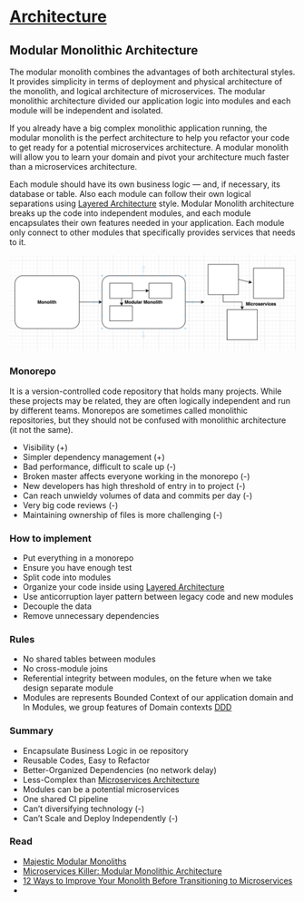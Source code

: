 # [Architecture](README.md)

## Modular Monolithic Architecture
The modular monolith combines the advantages of both architectural styles. 
It provides simplicity in terms of deployment and physical architecture of the monolith, and logical architecture of microservices.
The modular monolithic architecture divided our application logic into modules and each module will be independent and isolated.

If you already have a big complex monolithic application running, the modular monolith is the perfect architecture to help you refactor your code to get ready for a potential microservices architecture.
A modular monolith will allow you to learn your domain and pivot your architecture much faster than a microservices architecture.

Each module should have its own business logic — and, if necessary, its database or table. 
Also each module can follow their own logical separations using [Layered Architecture](layered_architecture.md) style.
Modular Monolith architecture breaks up the code into independent modules, and each module encapsulates their own features needed in your application. 
Each module only connect to other modules that specifically provides services that needs to it.

![14.png](docs/14.png)

### Monorepo
It is a version-controlled code repository that holds many projects. While these projects may be related, they are often logically independent and run by different teams.
Monorepos are sometimes called monolithic repositories, but they should not be confused with monolithic architecture (it not the same).
* Visibility (+)
* Simpler dependency management (+)
* Bad performance, difficult to scale up (-)
* Broken master affects everyone working in the monorepo (-)
* New developers has high threshold of entry in to project (-)
* Can reach unwieldy volumes of data and commits per day (-)
* Very big code reviews (-)
* Maintaining ownership of files is more challenging (-)

### How to implement
* Put everything in a monorepo
* Ensure you have enough test
* Split code into modules
* Organize your code inside using [Layered Architecture](layered_architecture.md)
* Use anticorruption layer pattern between legacy code and new modules
* Decouple the data
* Remove unnecessary dependencies

### Rules
* No shared tables between modules
* No cross-module joins
* Referential integrity between modules, on the feture when we take design separate module
* Modules are represents Bounded Context of our application domain and In Modules, we group features of Domain contexts [DDD](ddd.md)

### Summary
* Encapsulate Business Logic in oe repository
* Reusable Codes, Easy to Refactor
* Better-Organized Dependencies (no network delay)
* Less-Complex than [Microservices Architecture](microservice_architecture.md)
* Modules can be a potential microservices
* One shared CI pipeline
* Can’t diversifying technology (-)
* Can’t Scale and Deploy Independently (-)

### Read
* [Majestic Modular Monoliths](https://lukashajdu.com/post/majestic-modular-monolith/)
* [Microservices Killer: Modular Monolithic Architecture](https://medium.com/design-microservices-architecture-with-patterns/microservices-killer-modular-monolithic-architecture-ac83814f6862)
* [12 Ways to Improve Your Monolith Before Transitioning to Microservices](https://semaphoreci.com/blog/monolith-microservices)
* [](https://semaphoreci.com/blog/what-is-monorepo)